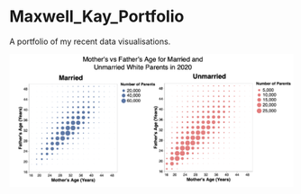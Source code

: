 # Maxwell_Kay_Portfolio
A portfolio of my recent data visualisations.
 
![](https://github.com/maxwellskay/Maxwell_Kay_Portfolio/blob/main/images/Portfolio%20Binned%20Scatterplots%202.png)
